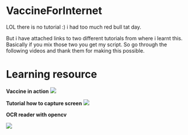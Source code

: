 # VaccineForInternet

LOL there is no tutorial :)  i had too much red bull tat day.

But i have attached links to two different tutorials from where i learnt this. Basically if you mix those two you get my script. So go through the following videos and thank them for making this possible.

# Learning resource

**Vaccine in action**
[![](http://img.youtube.com/vi/TW5573M7kJ4/0.jpg)](http://www.youtube.com/watch?v=TW5573M7kJ4 "Vaccine trials")




**Tutorial how to capture screen**
[![](http://img.youtube.com/vi/kxRMjql5VmI/0.jpg)](http://www.youtube.com/watch?v=kxRMjql5VmI "how to capture screen")

**OCR reader with opencv**

[![](http://img.youtube.com/vi/6DjFscX4I_c/0.jpg)](http://www.youtube.com/watch?v=6DjFscX4I_c "ocr reader")
